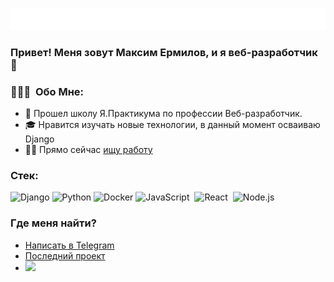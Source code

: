<a href="https://career.habr.com/max-ermilov"><img src="./assets/console.svg"></a>
### Привет! Меня зовут Максим Ермилов, и я веб-разработчик 👋
### 👨🏻‍💻 &nbsp;Обо Мне:
- 🔭 Прошел школу Я.Практикума по профессии Веб-разработчик.
- 🎓 Нравится изучать новые технологии, в данный момент осваиваю Django
- 🤝🏻 Прямо сейчас [ищу работу](https://www.linkedin.com/in/max-ermilov/)
### Стек:
![Django](https://img.shields.io/badge/django-%23092E20.svg?style=for-the-badge&logo=django&logoColor=white)
![Python](https://img.shields.io/badge/python-3670A0?style=for-the-badge&logo=python&logoColor=ffdd54)
![Docker](https://img.shields.io/badge/docker-%230db7ed.svg?style=for-the-badge&logo=docker&logoColor=white)
![JavaScript](https://img.shields.io/badge/-JavaScript-05122A?style=for-the-badge&logo=javascript)&nbsp;
![React](https://img.shields.io/badge/-React-05122A?style=for-the-badge&logo=react)&nbsp;
![Node.js](https://img.shields.io/badge/Node.js-05122A?style=for-the-badge&logo=node.js)&nbsp;

### Где меня найти?
- [Написать в Telegram](https://t.me/yermish)
- [Последний проект](https://toylibrary.ru/)
- [![](https://www.codewars.com/users/max-ermilov/badges/micro)](https://www.codewars.com/users/max-ermilov/)
